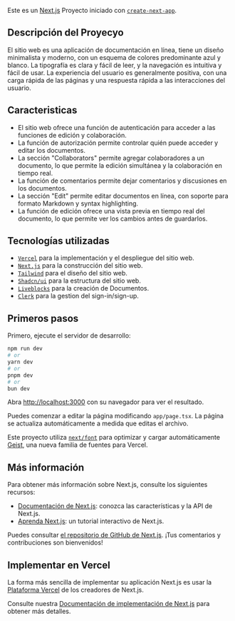 Este es un [Next.js](https://nextjs.org) Proyecto iniciado con [`create-next-app`](https://nextjs.org/docs/app/api-reference/cli/create-next-app).

## Descripción del Proyecyo

El sitio web es una aplicación de documentación en línea, tiene un diseño minimalista y moderno, con un esquema de colores predominante azul y blanco. La tipografía es clara y fácil de leer, y la navegación es intuitiva y fácil de usar. La experiencia del usuario es generalmente positiva, con una carga rápida de las páginas y una respuesta rápida a las interacciones del usuario.

## Caracteristicas

- El sitio web ofrece una función de autenticación para acceder a las funciones de edición y colaboración.
- La función de autorización permite controlar quién puede acceder y editar los documentos.
- La sección "Collaborators" permite agregar colaboradores a un documento, lo que permite la edición simultánea y la colaboración en tiempo real.
- La función de comentarios permite dejar comentarios y discusiones en los documentos.
- La sección "Edit" permite editar documentos en línea, con soporte para formato Markdown y syntax highlighting.
- La función de edición ofrece una vista previa en tiempo real del documento, lo que permite ver los cambios antes de guardarlos.

## Tecnologías utilizadas

- [`Vercel`](https://vercel.com) para la implementación y el despliegue del sitio web.
- [`Next.js`](https://nextjs.org/) para la construcción del sitio web.
- [`Tailwind`](https://tailwindcss.com) para el diseño del sitio web.
- [`Shadcn/ui`](https://ui.shadcn.com) para la estructura del sitio web.
- [`Liveblocks`](liveblocks.io) para la creación de Documentos.
- [`Clerk`](clerk.com) para la gestion del sign-in/sign-up.

## Primeros pasos

Primero, ejecute el servidor de desarrollo:

```bash
npm run dev
# or
yarn dev
# or
pnpm dev
# or
bun dev
```

Abra [http://localhost:3000](http://localhost:3000) con su navegador para ver el resultado.

Puedes comenzar a editar la página modificando `app/page.tsx`. La página se actualiza automáticamente a medida que editas el archivo.

Este proyecto utiliza [`next/font`](https://nextjs.org/docs/app/building-your-application/optimizing/fonts) para optimizar y cargar automáticamente [Geist](https://vercel.com/font), una nueva familia de fuentes para Vercel.

## Más información

Para obtener más información sobre Next.js, consulte los siguientes recursos:

- [Documentación de Next.js](https://nextjs.org/docs): conozca las características y la API de Next.js.
- [Aprenda Next.js](https://nextjs.org/learn): un tutorial interactivo de Next.js.

Puedes consultar [el repositorio de GitHub de Next.js](https://github.com/vercel/next.js). ¡Tus comentarios y contribuciones son bienvenidos!

## Implementar en Vercel

La forma más sencilla de implementar su aplicación Next.js es usar la [Plataforma Vercel](https://vercel.com/new?utm_medium=default-template&filter=next.js&utm_source=create-next-app&utm_campaign=create-next-app-readme) de los creadores de Next.js.

Consulte nuestra [Documentación de implementación de Next.js](https://nextjs.org/docs/app/building-your-application/deploying) para obtener más detalles.
